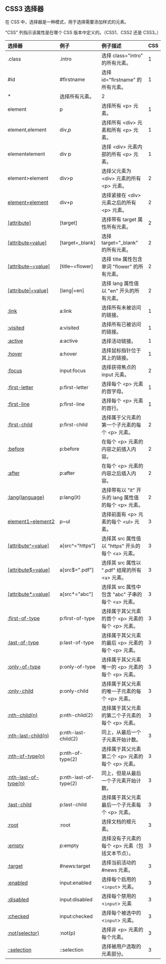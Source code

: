 ## CSS3 选择器

在 CSS 中，选择器是一种模式，用于选择需要添加样式的元素。

"CSS" 列指示该属性是在哪个 CSS 版本中定义的。（CSS1、CSS2 还是 CSS3。）

| 选择器 | 例子 | 例子描述 | CSS |
| :--- | :--- | :--- | :--- |
| .class | .intro | 选择 class="intro" 的所有元素。 | 1 |
| #id | \#firstname | 选择 id="firstname" 的所有元素。 | 1 |
| *| 选择所有元素。 | 2 |
| element | p | 选择所有 &lt;p&gt; 元素。 | 1 |
| element,element | div,p | 选择所有 &lt;div&gt; 元素和所有 &lt;p&gt; 元素。 | 1 |
| elementelement | div p | 选择 &lt;div&gt; 元素内部的所有 &lt;p&gt; 元素。 | 1 |
| element&gt;element | div&gt;p | 选择父元素为 &lt;div&gt; 元素的所有 &lt;p&gt; 元素。 | 2 |
| [element+element](http://www.w3school.com.cn/cssref/selector_element_plus.asp) | div+p | 选择紧接在 &lt;div&gt; 元素之后的所有 &lt;p&gt; 元素。 | 2 |
| [\[attribute\]](http://www.w3school.com.cn/cssref/selector_attribute.asp) | \[target\] | 选择带有 target 属性所有元素。 | 2 |
| [\[attribute=value\]](http://www.w3school.com.cn/cssref/selector_attribute_value.asp) | \[target=\_blank\] | 选择 target="\_blank" 的所有元素。 | 2 |
| [\[attribute~=value\]](http://www.w3school.com.cn/cssref/selector_attribute_value_contain.asp) | \[title~=flower\] | 选择 title 属性包含单词 "flower" 的所有元素。 | 2 |
| [\[attribute\|=value\]](http://www.w3school.com.cn/cssref/selector_attribute_value_start.asp) | \[lang\|=en\] | 选择 lang 属性值以 "en" 开头的所有元素。 | 2 |
| [:link](http://www.w3school.com.cn/cssref/selector_link.asp) | a:link | 选择所有未被访问的链接。 | 1 |
| [:visited](http://www.w3school.com.cn/cssref/selector_visited.asp) | a:visited | 选择所有已被访问的链接。 | 1 |
| [:active](http://www.w3school.com.cn/cssref/selector_active.asp) | a:active | 选择活动链接。 | 1 |
| [:hover](http://www.w3school.com.cn/cssref/selector_hover.asp) | a:hover | 选择鼠标指针位于其上的链接。 | 1 |
| [:focus](http://www.w3school.com.cn/cssref/selector_focus.asp) | input:focus | 选择获得焦点的 input 元素。 | 2 |
| [:first-letter](http://www.w3school.com.cn/cssref/selector_first-letter.asp) | p:first-letter | 选择每个 &lt;p&gt; 元素的首字母。 | 1 |
| [:first-line](http://www.w3school.com.cn/cssref/selector_first-line.asp) | p:first-line | 选择每个 &lt;p&gt; 元素的首行。 | 1 |
| [:first-child](http://www.w3school.com.cn/cssref/selector_first-child.asp) | p:first-child | 选择属于父元素的第一个子元素的每个 &lt;p&gt; 元素。 | 2 |
| [:before](http://www.w3school.com.cn/cssref/selector_before.asp) | p:before | 在每个 &lt;p&gt; 元素的内容之前插入内容。 | 2 |
| [:after](http://www.w3school.com.cn/cssref/selector_after.asp) | p:after | 在每个 &lt;p&gt; 元素的内容之后插入内容。 | 2 |
| [:lang\(language\)](http://www.w3school.com.cn/cssref/selector_lang.asp) | p:lang\(it\) | 选择带有以 "it" 开头的 lang 属性值的每个 &lt;p&gt; 元素。 | 2 |
| [element1~element2](http://www.w3school.com.cn/cssref/selector_gen_sibling.asp) | p~ul | 选择前面有 &lt;p&gt; 元素的每个 &lt;ul&gt; 元素。 | 3 |
| [\[attribute^=value\]](http://www.w3school.com.cn/cssref/selector_attr_begin.asp) | a\[src^="https"\] | 选择其 src 属性值以 "https" 开头的每个 &lt;`a`&gt; 元素。 | 3 |
| [\[attribute$=value\]](http://www.w3school.com.cn/cssref/selector_attr_end.asp) | a\[src$=".pdf"\] | 选择其 src 属性以 ".pdf" 结尾的所有 &lt;`a`&gt; 元素。 | 3 |
| [\[attribute\*=value\]](http://www.w3school.com.cn/cssref/selector_attr_contain.asp) | a\[src\*="abc"\] | 选择其 src 属性中包含 "abc" 子串的每个 &lt;`a`&gt; 元素。 | 3 |
| [:first-of-type](http://www.w3school.com.cn/cssref/selector_first-of-type.asp) | p:first-of-type | 选择属于其父元素的首个 &lt;p&gt; 元素的每个 &lt;p&gt; 元素。 | 3 |
| [:last-of-type](http://www.w3school.com.cn/cssref/selector_last-of-type.asp) | p:last-of-type | 选择属于其父元素的最后 &lt;p&gt; 元素的每个 &lt;p&gt; 元素。 | 3 |
| [:only-of-type](http://www.w3school.com.cn/cssref/selector_only-of-type.asp) | p:only-of-type | 选择属于其父元素唯一的 &lt;p&gt; 元素的每个 &lt;p&gt; 元素。 | 3 |
| [:only-child](http://www.w3school.com.cn/cssref/selector_only-child.asp) | p:only-child | 选择属于其父元素的唯一子元素的每个 &lt;p&gt; 元素。 | 3 |
| [:nth-child\(n\)](http://www.w3school.com.cn/cssref/selector_nth-child.asp) | p:nth-child\(2\) | 选择属于其父元素的第二个子元素的每个 &lt;p&gt; 元素。 | 3 |
| [:nth-last-child\(n\)](http://www.w3school.com.cn/cssref/selector_nth-last-child.asp) | p:nth-last-child\(2\) | 同上，从最后一个子元素开始计数。 | 3 |
| [:nth-of-type\(n\)](http://www.w3school.com.cn/cssref/selector_nth-of-type.asp) | p:nth-of-type\(2\) | 选择属于其父元素第二个 &lt;p&gt; 元素的每个 &lt;p&gt; 元素。 | 3 |
| [:nth-last-of-type\(n\)](http://www.w3school.com.cn/cssref/selector_nth-last-of-type.asp) | p:nth-last-of-type\(2\) | 同上，但是从最后一个子元素开始计数。 | 3 |
| [:last-child](http://www.w3school.com.cn/cssref/selector_last-child.asp) | p:last-child | 选择属于其父元素最后一个子元素每个 &lt;p&gt; 元素。 | 3 |
| [:root](http://www.w3school.com.cn/cssref/selector_root.asp) | :root | 选择文档的根元素。 | 3 |
| [:empty](http://www.w3school.com.cn/cssref/selector_empty.asp) | p:empty | 选择没有子元素的每个 &lt;p&gt; 元素（包括文本节点）。 | 3 |
| [:target](http://www.w3school.com.cn/cssref/selector_target.asp) | \#news:target | 选择当前活动的 \#news 元素。 | 3 |
| [:enabled](http://www.w3school.com.cn/cssref/selector_enabled.asp) | input:enabled | 选择每个启用的 &lt;`input`&gt; 元素。 | 3 |
| [:disabled](http://www.w3school.com.cn/cssref/selector_disabled.asp) | input:disabled | 选择每个禁用的 &lt;`input`&gt; 元素 | 3 |
| [:checked](http://www.w3school.com.cn/cssref/selector_checked.asp) | input:checked | 选择每个被选中的 &lt;`input`&gt; 元素。 | 3 |
| [:not\(selector\)](http://www.w3school.com.cn/cssref/selector_not.asp) | :not\(p\) | 选择非 &lt;p&gt; 元素的每个元素。 | 3 |
| [::selection](http://www.w3school.com.cn/cssref/selector_selection.asp) | ::selection | 选择被用户选取的元素部分。 | 3 |



